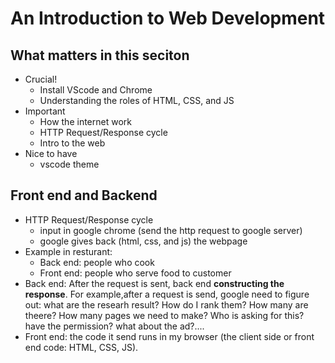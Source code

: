 # An Introduction to Web Development
## What matters in this seciton
- Crucial!
    - Install VScode and Chrome
    - Understanding the roles of HTML, CSS, and JS
- Important
    - How the internet work
    - HTTP Request/Response cycle
    - Intro to the web
- Nice to have
    - vscode theme

## Front end and Backend
- HTTP Request/Response cycle
    - input in google chrome (send the http request to google server)
    - google gives back (html, css, and js) the webpage
- Example in resturant:
    - Back end: people who cook
    - Front end: people who serve food to customer
- Back end: After the request is sent, back end **constructing the response**. 
    For example,after a request is send, google need to figure out: what are the researh result? How do I rank them? How many are theere? How many pages we need to make? Who is asking for this? have the permission? what about the ad?....
- Front end: the code it send runs in my browser (the client side or front end code: HTML, CSS, JS).

